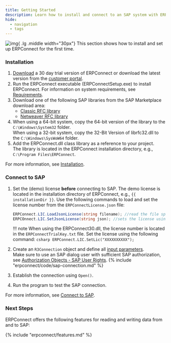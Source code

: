 ```yaml
---
title: Getting Started
description: Learn how to install and connect to an SAP system with ERPConnect.
hide:
  - navigation
  - tags
---
```


![img](site:assets/images/logos/theo-thumbs.png){ .lg .middle width="30px"} This section shows how to install and set up ERPConnect for the first time.

### Installation

1. [Download](https://theobald-software.com/en/download-trial/) a 30 day trial version of ERPConnect or download the latest version from the [customer portal](https://my.theobald-software.com/).
2. Run the ERPConnect executable (ERPConnectSetup.exe) to install ERPConnect.
For information on system requirements, see [Requirements](documentation/introduction/requirements.md).
3. Download one of the following SAP libraries from the SAP Marketplace download area: 
	- [Classic RFC library](documentation/introduction/saplibraries.md#client-protocol-rfc-librfc32dll)
	- [Netweaver RFC library](documentation/introduction/saplibraries.md#netweaver-rfc-library)
4. When using a 64-bit system, copy the 64-bit version of the library to the `C:\Windows\System32` folder.<br>
When using a 32-bit system, copy the 32-Bit Version of librfc32.dll to the `C:\Windows\SysWoW64` folder.
5. Add the ERPConnect.dll class library as a reference to your project. <br>
The library is located in the ERPConnect installation directory, e.g., `C:\Program Files\ERPConnect`.

For more information, see [Installation](documentation/introduction/installation.md/#setup).

### Connect to SAP

1. Set the (demo) license **before** connecting to SAP. The demo license is located in the installation directory of ERPConnect, e.g., `{{ installationDir }}`.
Use the following commands to load and set the license number from the `ERPConnectLicense.json` file:
	``` csharp
	ERPConnect.LIC.LoadJsonLicense(string filename); //read the file specified in the filename argument
	ERPCOnnect.LIC.SetJsonLicense(string json); //sets the license using the JSON that was read from the file.
	```

	!!! note
		When using the ERPConnect30.dll, the license number is located in the `ERPConnectTrialKey.txt` file. Set the license using the following command:
		``` csharp
		ERPConnect.LIC.SetLic("XXXXXXXXXX");
		```
	
2. Create an `R3Connection` object and define all [input parameters](documentation/sap-connection/log-on-to-sap.md/#input-parameters).<br>
Make sure to use an SAP dialog user with sufficient SAP authorization, see [Authorization Objects - SAP User Rights](documentation/sap-authority-objects.md).
{% include "erpconnect/code/sap-connection.md" %}
3. Establish the connection using `Open()`.
4. Run the program to test the SAP connection.


	
	

For more information, see [Connect to SAP](documentation/sap-connection/log-on-to-sap.md).

### Next Steps

ERPConnect offers the following features for reading and writing data from and to SAP:

{% include "erpconnect/features.md" %}